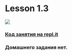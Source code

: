 # Lesson 1.3
![](https://cdn.discordapp.com/attachments/1007250454943641733/1012273047090241536/file.jpg)
### [Код занятия на repl.it](https://replit.com/@InnaF/Introduction-to-Data-Types#main.py)
### Домашнего задания нет.
